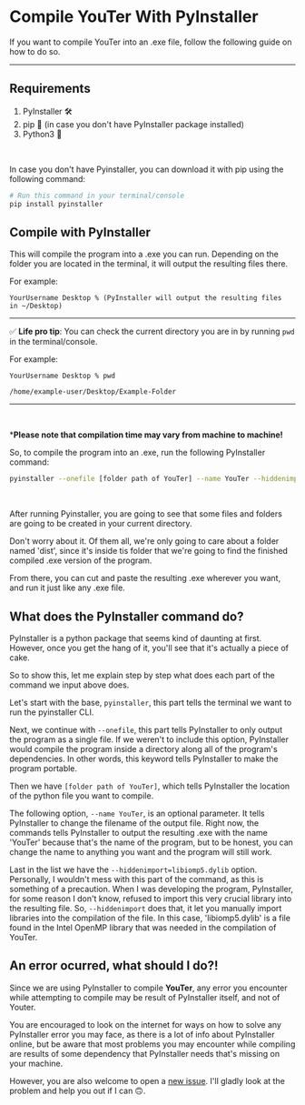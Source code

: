 # Compile YouTer With PyInstaller
If you want to compile YouTer into an .exe file, follow the following guide on how to do so.

---

## Requirements
1. PyInstaller 🛠
2. pip 🚚 (in case you don't have PyInstaller package installed)
3. Python3 🐍

<br>

In case you don't have Pyinstaller, you can download it with pip using the following command:

```bash
# Run this command in your terminal/console
pip install pyinstaller
```


## Compile with PyInstaller

This will compile the program into a .exe you can run.
Depending on the folder you are located in the terminal, it will output the resulting files there.

For example:
```shell
YourUsername Desktop % (PyInstaller will output the resulting files  in ~/Desktop)
```

---


✅ **Life pro tip**: You can check the current directory you are in by running `pwd` in the terminal/console.

For example:

```shell
YourUsername Desktop % pwd

/home/example-user/Desktop/Example-Folder
```
---

<br>

***Please note that compilation time may vary from machine to machine!**

So, to compile the program into an .exe, run the following PyInstaller command:

```bash
pyinstaller --onefile [folder path of YouTer] --name YouTer --hiddenimport=libiomp5.dylib
```
<br>


After running Pyinstaller, you are going to see that some files and folders are going to be created in your current directory. 

Don't worry about it. Of them all, we're only going to care about a folder named 'dist', since it's inside tis folder that we're going to find the finished compiled .exe version of the program.

From there, you can cut and paste the resulting .exe wherever you want, and run it just like any .exe file.

## What does the PyInstaller command do?

PyInstaller is a python package that seems kind of daunting at first. However, once you get the hang of it, you'll see that it's actually a piece of cake.

So to show this, let me explain step by step what does each part of the command we input above does.

Let's start with the base, `pyinstaller`, this part tells the terminal we want to run the pyinstaller CLI.

Next, we continue with `--onefile`, this part tells PyInstaller to only output the program as a single file. If we weren't to include this option, PyInstaller would compile the program inside a directory along all of the program's dependencies. In other words, this keyword tells PyInstaller to make the program portable.

Then we have `[folder path of YouTer]`, which tells PyInstaller the location of the python file you want to compile.

The following option, `--name YouTer`, is an optional parameter. It tells PyInstaller to change the filename of the output file. Right now, the commands tells PyInstaller to output the resulting .exe with the name 'YouTer' because that's the name of the program, but to be honest, you can change the name to anything you want and the program will still work.

Last in the list we have the `--hiddenimport=libiomp5.dylib` option. Personally, I wouldn't mess with this part of the command, as this is something of a precaution. When I was developing the program, PyInstaller, for some reason I don't know, refused to import this very crucial library into the resulting file. So, `--hiddenimport` does that, it let you manually import libraries into the compilation of the file. In this case, 'libiomp5.dylib' is a file found in the Intel OpenMP library that was needed in the compilation of YouTer.


## An error ocurred, what should I do?!
Since we are using PyInstaller to compile **YouTer**, any error you encounter while attempting to compile may be result of PyInstaller itself, and not of Youter. 

You are encouraged to look on the internet for ways on how to solve any PyInstaller error you may face, as there is a lot of info about PyInstaller online, but be aware that most problems you may encounter while compiling are results of some dependency that PyInstaller needs that's missing on your machine.

However, you are also welcome to open a [new issue](https://github.com/AsleyR/ytdl-tgui/issues). I'll gladly look at the problem and help you out if I can 🙃.